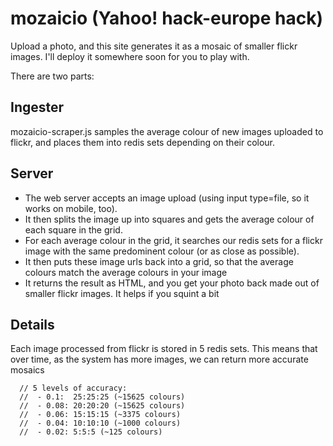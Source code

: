 mozaicio (Yahoo! hack-europe hack)
========

Upload a photo, and this site generates it as a mosaic of smaller flickr images. I'll deploy it somewhere soon for you to play with.

There are two parts:

Ingester
---
mozaicio-scraper.js samples the average colour of new images uploaded to flickr, and places them into redis sets depending on their colour.


Server
---
- The web server accepts an image upload (using input type=file, so it works on mobile, too). 
- It then splits the image up into squares and gets the average colour of each square in the grid.
- For each average colour in the grid, it searches our redis sets for a flickr image with the same predominent colour (or as close as possible).
- It then puts these image urls back into a grid, so that the average colours match the average colours in your image
- It returns the result as HTML, and you get your photo back made out of smaller flickr images. It helps if you squint a bit


Details
---
Each image processed from flickr is stored in 5 redis sets. This means that over time, as the system has more images, we can return more accurate mosaics
```
  // 5 levels of accuracy:
  //  - 0.1:  25:25:25 (~15625 colours)
  //  - 0.08: 20:20:20 (~15625 colours)
  //  - 0.06: 15:15:15 (~3375 colours)
  //  - 0.04: 10:10:10 (~1000 colours)
  //  - 0.02: 5:5:5 (~125 colours)
```
